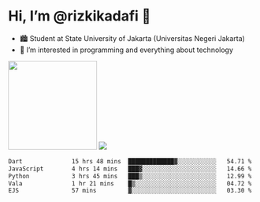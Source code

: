 # Hi, I’m @rizkikadafi 👋
- 🏙 Student at State University of Jakarta (Universitas Negeri Jakarta)
- 👀 I’m interested in programming and everything about technology
<img height="180em" src="https://github-readme-stats.vercel.app/api?username=rizkikadafi&show_icons=true&hide_border=true&&count_private=true&include_all_commits=true" />
<img src="https://github-readme-stats.vercel.app/api/top-langs/?username=rizkikadafi&show_icons=true&hide_border=true&&count_private=true&include_all_commits=true" />

<!--START_SECTION:waka-->

```txt
Dart              15 hrs 48 mins  █████████████▓░░░░░░░░░░░   54.71 %
JavaScript        4 hrs 14 mins   ███▓░░░░░░░░░░░░░░░░░░░░░   14.66 %
Python            3 hrs 45 mins   ███▒░░░░░░░░░░░░░░░░░░░░░   12.99 %
Vala              1 hr 21 mins    █▒░░░░░░░░░░░░░░░░░░░░░░░   04.72 %
EJS               57 mins         ▓░░░░░░░░░░░░░░░░░░░░░░░░   03.30 %
```

<!--END_SECTION:waka-->

<!---
rizkikadafi/rizkikadafi is a ✨ special ✨ repository because its `README.md` (this file) appears on your GitHub profile.
You can click the Preview link to take a look at your changes.
--->
